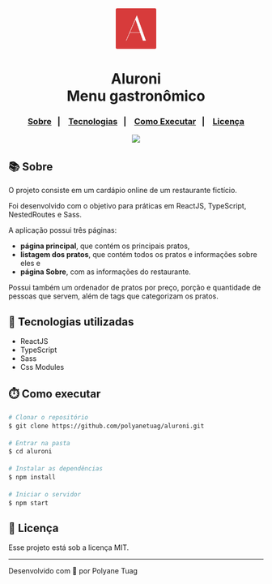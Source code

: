 <div align="center" justify-content="space-between">
  <img width= '80' src="./public/favicon.svg" /> 
  <h1>Aluroni <br/>
    Menu gastronômico </h1>
</div>

<h3 align="center">  
  <p align="center">
    <a href="#-sobre">Sobre</a>&nbsp;&nbsp;&nbsp;|&nbsp;&nbsp;&nbsp;
    <a href="#-tecnologias">Tecnologias</a>&nbsp;&nbsp;&nbsp;|&nbsp;&nbsp;&nbsp;
    <a href="#-como-executar">Como Executar</a>&nbsp;&nbsp;&nbsp;|&nbsp;&nbsp;&nbsp;
    <a href="#-licença">Licença</a>
  </p>
</h3>

<div align="center">
    <img width= '800' src="./public/assets/pratos/gif.gif" /> 
</div>

## 📚 Sobre

O projeto consiste em um cardápio online de um restaurante fictício. 

Foi desenvolvido com o objetivo para práticas em ReactJS, TypeScript, NestedRoutes e Sass.

A aplicação possui três páginas: 
- **página principal**, que contém os principais pratos,
- **listagem dos pratos**, que contém todos os pratos e informações sobre eles e 
- **página Sobre**, com as informações do restaurante.
  
Possui também um ordenador de pratos por preço, porção e quantidade de pessoas que servem, além de tags que categorizam os pratos.

## 🚀 Tecnologias utilizadas

- ReactJS
- TypeScript
- Sass
- Css Modules

## ⏱️ Como executar

```bash
# Clonar o repositório
$ git clone https://github.com/polyanetuag/aluroni.git

# Entrar na pasta  
$ cd aluroni

# Instalar as dependências
$ npm install 

# Iniciar o servidor
$ npm start
```

## 📝 Licença

Esse projeto está sob a licença MIT.

---
Desenvolvido com 💜 por Polyane Tuag
